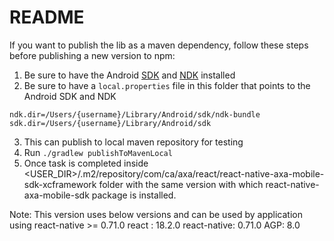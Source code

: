 README
======

If you want to publish the lib as a maven dependency, follow these steps before publishing a new version to npm:

1. Be sure to have the Android [SDK](https://developer.android.com/studio/index.html) and [NDK](https://developer.android.com/ndk/guides/index.html) installed
2. Be sure to have a `local.properties` file in this folder that points to the Android SDK and NDK
```
ndk.dir=/Users/{username}/Library/Android/sdk/ndk-bundle
sdk.dir=/Users/{username}/Library/Android/sdk
```
3. This can publish to local maven repository for testing
4. Run `./gradlew publishToMavenLocal`
5. Once task is completed inside <USER_DIR>/.m2/repository/com/ca/axa/react/react-native-axa-mobile-sdk-xcframework folder with the same version with which react-native-axa-mobile-sdk package is installed.

Note: This version uses below versions and can be used by application using react-native >= 0.71.0
react : 18.2.0
react-native: 0.71.0
AGP: 8.0 
